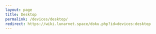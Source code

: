 ```yaml
---
layout: page
title: Desktop
permalink: /devices/desktop/
redirect: https://wiki.lunarnet.space/doku.php?id=devices:desktop
---
```

